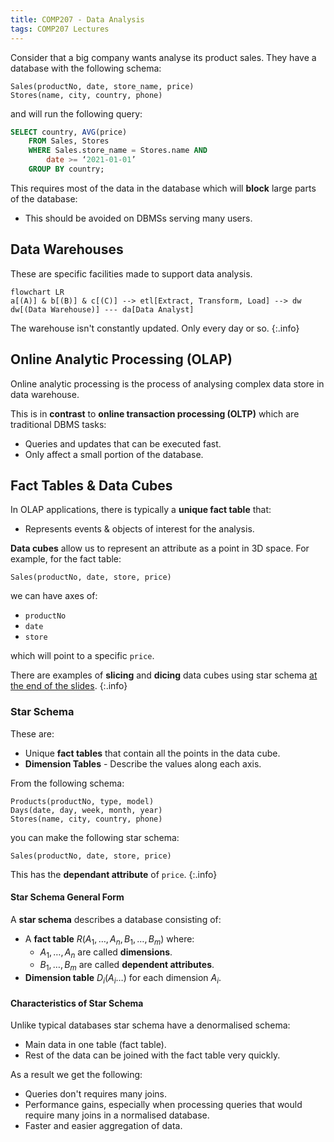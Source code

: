 ```yaml
---
title: COMP207 - Data Analysis
tags: COMP207 Lectures
---
```

Consider that a big company wants analyse its product sales. They have a database with the following schema:

```
Sales(productNo, date, store_name, price)
Stores(name, city, country, phone)
```

and will run the following query:

```sql
SELECT country, AVG(price)
	FROM Sales, Stores
	WHERE Sales.store_name = Stores.name AND
		date >= ‘2021-01-01’
	GROUP BY country;
```

This requires most of the data in the database which will **block** large parts of the database:

* This should be avoided on DBMSs serving many users.

## Data Warehouses
These are specific facilities made to support data analysis. 

```mermaid
flowchart LR
a[(A)] & b[(B)] & c[(C)] --> etl[Extract, Transform, Load] --> dw
dw[(Data Warehouse)] --- da[Data Analyst]
```

The warehouse isn't constantly updated. Only every day or so.
{:.info}

## Online Analytic Processing (OLAP)
Online analytic processing is the process of analysing complex data store in data warehouse.

This is in **contrast** to **online transaction processing (OLTP)** which are traditional DBMS tasks:

* Queries and updates that can be executed fast.
* Only affect a small portion of the database.

## Fact Tables & Data Cubes
In OLAP applications, there is typically a **unique fact table** that:

* Represents events & objects of interest for the analysis.

**Data cubes** allow us to represent an attribute as a point in 3D space. For example, for the fact table:

```
Sales(productNo, date, store, price)
```

we can have axes of:

* `productNo`
* `date`
* `store`

which will point to a specific `price`.

There are examples of **slicing** and **dicing** data cubes using star schema [at the end of the slides](https://liverpool.instructure.com/courses/46572/pages/more-details-about-data-analysis?module_item_id=1218371).
{:.info}

### Star Schema
These are:

* Unique **fact tables** that contain all the points in the data cube.
* **Dimension Tables** - Describe the values along each axis.

From the following schema:

```
Products(productNo, type, model)
Days(date, day, week, month, year)
Stores(name, city, country, phone)
```

you can make the following star schema:

```
Sales(productNo, date, store, price)
```

This has the **dependant attribute** of `price`.
{:.info}

#### Star Schema General Form
A **star schema** describes a database consisting of:

* A **fact table** $R(A_1,\ldots,A_n,B_1,\ldots,B_m)$ where:
	* $A_1,\ldots,A_n$ are called **dimensions**.
	* $B_1,\ldots,B_m$ are called **dependent attributes**.
* **Dimension table** $D_i(A_i\ldots)$ for each dimension $A_i$.

#### Characteristics of Star Schema
Unlike typical databases star schema have a denormalised schema:

* Main data in one table (fact table).
* Rest of the data can be joined with the fact table very quickly.

As a result we get the following:

* Queries don't requires many joins.
* Performance gains, especially when processing queries that would require many joins in a normalised database.
* Faster and easier aggregation of data.